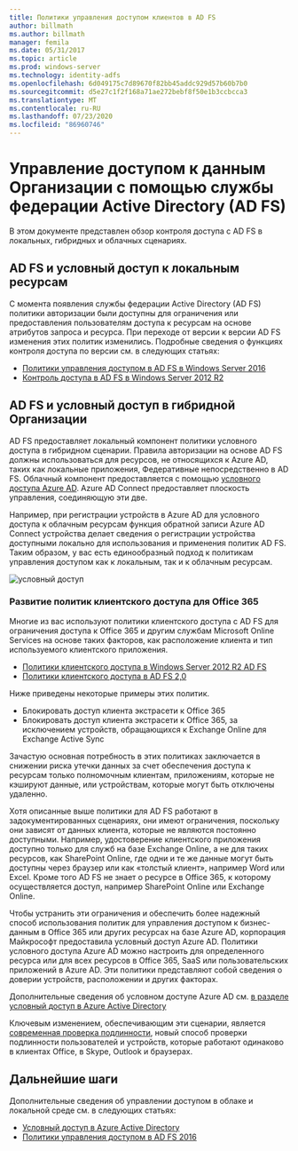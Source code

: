 ```yaml
---
title: Политики управления доступом клиентов в AD FS
author: billmath
ms.author: billmath
manager: femila
ms.date: 05/31/2017
ms.topic: article
ms.prod: windows-server
ms.technology: identity-adfs
ms.openlocfilehash: 6d049175c7d89670f82bb45addc929d57b60b7b0
ms.sourcegitcommit: d5e27c1f2f168a71ae272bebf8f50e1b3ccbcca3
ms.translationtype: MT
ms.contentlocale: ru-RU
ms.lasthandoff: 07/23/2020
ms.locfileid: "86960746"
---
```

# <a name="controlling-access-to-organizational-data-with-active-directory-federation-services"></a>Управление доступом к данным Организации с помощью службы федерации Active Directory (AD FS)

В этом документе представлен обзор контроля доступа с AD FS в локальных, гибридных и облачных сценариях.  

## <a name="ad-fs-and-conditional-access-to-on-premises-resources"></a>AD FS и условный доступ к локальным ресурсам 
С момента появления службы федерации Active Directory (AD FS) политики авторизации были доступны для ограничения или предоставления пользователям доступа к ресурсам на основе атрибутов запроса и ресурса.  При переходе от версии к версии AD FS изменения этих политик изменились.  Подробные сведения о функциях контроля доступа по версии см. в следующих статьях:
- [Политики управления доступом в AD FS в Windows Server 2016](Access-Control-Policies-in-AD-FS.md)
- [Контроль доступа в AD FS в Windows Server 2012 R2](Manage-Risk-with-Conditional-Access-Control.md)


## <a name="ad-fs-and-conditional-access-in-a-hybrid-organization"></a>AD FS и условный доступ в гибридной Организации  

AD FS предоставляет локальный компонент политики условного доступа в гибридном сценарии. Правила авторизации на основе AD FS должны использоваться для ресурсов, не относящихся к Azure AD, таких как локальные приложения, Федеративные непосредственно в AD FS.  Облачный компонент предоставляется с помощью [условного доступа Azure AD](/azure/active-directory/active-directory-conditional-access).  Azure AD Connect предоставляет плоскость управления, соединяющую эти две.

Например, при регистрации устройств в Azure AD для условного доступа к облачным ресурсам функция обратной записи Azure AD Connect устройства делает сведения о регистрации устройства доступными локально для использования и применения политик AD FS.  Таким образом, у вас есть единообразный подход к политикам управления доступом как к локальным, так и к облачным ресурсам.  

![условный доступ](../deployment/media/Plan-Device-based-Conditional-Access-on-Premises/ADFS_ITPRO4.png)  


### <a name="the-evolution-of-client-access-policies-for-office-365"></a>Развитие политик клиентского доступа для Office 365
Многие из вас используют политики клиентского доступа с AD FS для ограничения доступа к Office 365 и другим службам Microsoft Online Services на основе таких факторов, как расположение клиента и тип используемого клиентского приложения.  
- [Политики клиентского доступа в Windows Server 2012 R2 AD FS](Access-Control-Policies-W2K12.md)
- [Политики клиентского доступа в AD FS 2,0](Access-Control-Policies-in-AD-FS-2.md)

Ниже приведены некоторые примеры этих политик.
- Блокировать доступ клиента экстрасети к Office 365
- Блокировать доступ клиента экстрасети к Office 365, за исключением устройств, обращающихся к Exchange Online для Exchange Active Sync

Зачастую основная потребность в этих политиках заключается в снижении риска утечки данных за счет обеспечения доступа к ресурсам только полномочным клиентам, приложениям, которые не кэшируют данные, или устройствам, которые могут быть отключены удаленно.

Хотя описанные выше политики для AD FS работают в задокументированных сценариях, они имеют ограничения, поскольку они зависят от данных клиента, которые не являются постоянно доступными.  Например, удостоверение клиентского приложения доступно только для служб на базе Exchange Online, а не для таких ресурсов, как SharePoint Online, где одни и те же данные могут быть доступны через браузер или как «толстый клиент», например Word или Excel.  Кроме того AD FS не знает о ресурсе в Office 365, к которому осуществляется доступ, например SharePoint Online или Exchange Online.

Чтобы устранить эти ограничения и обеспечить более надежный способ использования политик для управления доступом к бизнес-данным в Office 365 или других ресурсах на базе Azure AD, корпорация Майкрософт предоставила условный доступ Azure AD.  Политики условного доступа Azure AD можно настроить для определенного ресурса или для всех ресурсов в Office 365, SaaS или пользовательских приложений в Azure AD.  Эти политики представляют собой сведения о доверии устройств, расположении и других факторах.

Дополнительные сведения об условном доступе Azure AD см. [в разделе условный доступ в Azure Active Directory](/azure/active-directory/active-directory-conditional-access)

Ключевым изменением, обеспечивающим эти сценарии, является [современная проверка подлинности](https://blogs.office.com/2015/11/19/updated-office-365-modern-authentication-public-preview/), новый способ проверки подлинности пользователей и устройств, которые работают одинаково в клиентах Office, в Skype, Outlook и браузерах.

## <a name="next-steps"></a>Дальнейшие шаги
Дополнительные сведения об управлении доступом в облаке и локальной среде см. в следующих статьях:

- [Условный доступ в Azure Active Directory](/azure/active-directory/active-directory-conditional-access)
- [Политики управления доступом в AD FS 2016](Access-Control-Policies-in-AD-FS.md)
